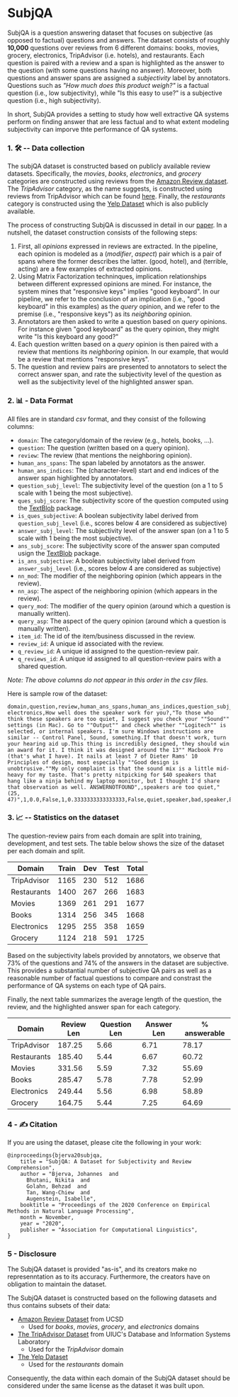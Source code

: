 # SubjQA
SubjQA is a question answering dataset that focuses on subjective (as opposed to factual) questions and answers. The dataset consists of roughly **10,000** questions over reviews from 6 different domains: books, movies, grocery, electronics, TripAdvisor (i.e. hotels), and restaurants. Each question is paired with a review and a span is highlighted as the answer to the question (with some questions having no answer). Moreover, both questions and answer spans are assigned a _subjectivity_ label by annotators. Questions such as _"How much does this product weigh?"_ is a factual question (i.e., low subjectivity), while "Is this easy to use?" is a subjective question (i.e., high subjectivity).

In short, SubjQA provides a setting to study how well extractive QA systems perform on finding answer that are less factual and to what extent modeling subjectivity can imporve thte performance of QA systems.

### 1. 🛠 -- Data collection
The subjQA dataset is constructed based on publicly available review datasets. Specifically, the _movies_, _books_, _electronics_, and _grocery_ categories are constructed using reviews from the [Amazon Review dataset](http://jmcauley.ucsd.edu/data/amazon/links.html). The _TripAdvisor_ category, as the name suggests, is constructed using reviews from TripAdvisor which can be found [here](http://times.cs.uiuc.edu/~wang296/Data/). Finally, the _restaurants_ category is constructed using the [Yelp Dataset](https://www.yelp.com/dataset) which is also publicly available.

The process of constructing SubjQA is discussed in detail in our [paper](https://arxiv.org/abs/2004.14283). In a nutshell, the dataset construction consists of the following steps:
1. First, all _opinions_ expressed in reviews are extracted. In the pipeline, each opinion is modeled as a (_modifier_, _aspect_) pair which is a pair of spans where the former describes the latter. (good, hotel), and (terrible, acting) are a few examples of extracted opinions.
2. Using Matrix Factorization techninques, implication relationships between different expressed opinions are mined. For instance, the system mines that "responsive keys" implies "good keyboard". In our pipeline, we refer to the conclusion of an implication (i.e., "good keyboard" in this examples) as the _query_ opinion, and we refer to the premise (i.e., "responsive keys") as its _neighboring_ opinion. 
3. Annotators are then asked to write a question based on _query_ opinions. For instance given "good keyboard" as the query opinion, they might write "Is this keyboard any good?"
4. Each question written based on a _query_ opinion is then paired with a review that mentions its _neighboring_ opinion. In our example, that would be a review that mentions "responsive keys".
5. The question and review pairs are presented to annotators to select the correct answer span, and rate the subjectivity level of the question as well as the subjectivity level of the highlighted answer span.

### 2. 📊 - Data Format
All files are in standard _csv_ format, and they consist of the following columns:
* ```domain```: The category/domain of the review (e.g., hotels, books, ...).
* ```question```: The question (written based on a query opinion).
* ```review```: The review (that mentions the neighboring opinion).
* ```human_ans_spans```: The span labeled by annotators as the answer.
* ```human_ans_indices```: The (character-level) start and end indices of the answer span highlighted by annotators.
* ```question_subj_level```: The subjectivity level of the question (on a 1 to 5 scale with 1 being the most subjective).
* ```ques_subj_score```: The subjectivity score of the question computed using the [TextBlob](https://textblob.readthedocs.io/en/dev/) package. 
* ```is_ques_subjective```: A boolean subjectivity label derived from ```question_subj_level``` (i.e., scores below 4 are considered as subjective)
* ```answer_subj_level```: The subjectivity level of the answer span (on a 1 to 5 scale with 1 being the most subjective).
* ```ans_subj_score```: The subjectivity score of the answer span computed usign the [TextBlob](https://textblob.readthedocs.io/en/dev/) package.
* ```is_ans_subjective```: A boolean subjectivity label derived from ```answer_subj_level``` (i.e., scores below 4 are considered as subjective)
* ```nn_mod```: The modifier of the neighboring opinion (which appears in the review).
* ```nn_asp```: The aspect of the neighboring opinion (which appears in the review).
* ```query_mod```: The modifier of the query opinion (around which a question is manually written).
* ```query_asp```: The aspect of the query opinion (around which a question is manually written).
* ```item_id```: The id of the item/business discussed in the review.
* ```review_id```: A unique id associated with the review.
* ```q_review_id```: A unique id assigned to the question-review pair.
* ```q_reviews_id```: A unique id assigned to all question-review pairs with a shared question.

_Note: The above columns do not appear in this order in the csv files._

Here is sample row of the dataset:
```
domain,question,review,human_ans_spans,human_ans_indices,question_subj_level,ques_subj_score,is_ques_subjective,answer_subj_level,ans_subj_score,is_ans_subjective,nn_mod,nn_asp,query_mod,query_asp,item_id,review_id,q_review_id,q_reviews_id
electronics,How well does the speaker work for you?,"To those who think these speakers are too quiet, I suggest you check your ""Sound"" settings (in Mac). Go to ""Output"" and check whether ""Logitech"" is selected, or internal speakers. I'm sure Windows instructions are similar -- Control Panel, Sound, something.If that doesn't work, turn your hearing aid up.This thing is incredibly designed, they should win an award for it. I think it was designed around the 13"" Macbook Pro (that's what I have). It nails at least 7 of Dieter Rams' 10 Principles of design, most especially ""Good design is unobtrusive.""My only complaint is that the sound mix is a little mid-heavy for my taste. That's pretty nitpicking for $40 speakers that hang like a ninja behind my laptop monitor, but I thought I'd share that observation as well. ANSWERNOTFOUND",,speakers are too quiet,"(25, 47)",1,0.0,False,1,0.3333333333333333,False,quiet,speaker,bad,speaker,B003VAK1I2,7a6efb45bd32de268c3a7868d313da0a,d38214a266310836090f4e49bc9f6dbb,e9865435e082e8d4f2cad9ecefa685c4
```

### 3. 📈 -- Statistics on the dataset
The question-review pairs from each domain are split into training, development, and test sets. The table below shows the size of the dataset per each domain and split.

| Domain      | Train | Dev | Test | Total |
|-------------|-------|-----|------|-------|
| TripAdvisor | 1165  | 230 | 512  | 1686  |
| Restaurants | 1400  | 267 | 266  | 1683  |
| Movies      | 1369  | 261 | 291  | 1677  |
| Books       | 1314  | 256 | 345  | 1668  |
| Electronics | 1295  | 255 | 358  | 1659  |
| Grocery     | 1124  | 218 | 591  | 1725  |

Based on the subjectivity labels provided by annotators, we observe that 73% of the questions and 74% of the answers in the dataset are subjective. This provides a substantial number of subjective QA pairs as well as a reasonable number of factual questions to compare and constrast the performance of QA systems on each type of QA pairs.

Finally, the next table summarizes the average length of the question, the review, and the highlighted answer span for each category. 

| Domain      | Review Len | Question Len | Answer Len | % answerable |
|-------------|------------|--------------|------------|--------------|
| TripAdvisor | 187.25     | 5.66         | 6.71       | 78.17        |
| Restaurants | 185.40     | 5.44         | 6.67       | 60.72        |
| Movies      | 331.56     | 5.59         | 7.32       | 55.69        |
| Books       | 285.47     | 5.78         | 7.78       | 52.99        |
| Electronics | 249.44     | 5.56         | 6.98       | 58.89        |
| Grocery     | 164.75     | 5.44         | 7.25       | 64.69        |


###  4 - ✍️ Citation
If you are using the dataset, please cite the following in your work:
```
@inproceedings{bjerva20subjqa,
    title = "SubjQA: A Dataset for Subjectivity and Review Comprehension",
    author = "Bjerva, Johannes  and
      Bhutani, Nikita  and
      Golahn, Behzad  and
      Tan, Wang-Chiew  and
      Augenstein, Isabelle",
    booktitle = "Proceedings of the 2020 Conference on Empirical Methods in Natural Language Processing",
    month = November,
    year = "2020",
    publisher = "Association for Computational Linguistics",
}
```

### 5 - Disclosure
The SubjQA dataset is provided "as-is", and its creators make no
represenntation as to its accuracy. Furthermore, the creators
have on obligation to maintain the dataset.

The SubjQA dataset is constructed based on the following datasets and thus contains subsets of their data:
* [Amazon Review Dataset](http://jmcauley.ucsd.edu/data/amazon/links.html) from UCSD
    * Used for _books_, _movies_, _grocery_, and _electronics_ domains
* [The TripAdvisor Dataset](http://times.cs.uiuc.edu/~wang296/Data/) from UIUC's Database and Information Systems Laboratory
    * Used for the _TripAdvisor_ domain
* [The Yelp Dataset](https://www.yelp.com/dataset)
    * Used for the _restaurants_ domain

Consequently, the data within each domain of the SubjQA dataset should be considered under the same license as the dataset it was built upon.
